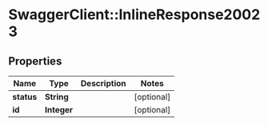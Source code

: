 # SwaggerClient::InlineResponse20023

## Properties
Name | Type | Description | Notes
------------ | ------------- | ------------- | -------------
**status** | **String** |  | [optional] 
**id** | **Integer** |  | [optional] 


